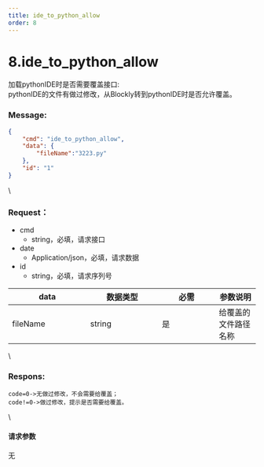 ```yaml
---
title: ide_to_python_allow
order: 8
---
```

# 8.ide_to_python_allow

 

加载pythonIDE时是否需要覆盖接口:\
pythonIDE的文件有做过修改，从Blockly转到pythonIDE时是否允许覆盖。

### Message:  

```json
{
    "cmd": "ide_to_python_allow",
    "data": {
        "fileName":"3223.py"
    },
    "id": "1"
}
```

\


### Request：    

* cmd
  * string，必填，请求接口
* date
  * Application/json，必填，请求数据
* id
  * string，必填，请求序列号

<table><thead><tr><th width="143">data</th><th width="130">数据类型</th><th width="100">必需</th><th>参数说明</th></tr></thead><tbody><tr><td>fileName</td><td>string</td><td>是</td><td>给覆盖的文件路径名称</td></tr></tbody></table>

\


### Respons:     

 ```
code=0->无做过修改，不会需要给覆盖；
code!=0->做过修改，提示是否需要给覆盖。
```

\


#### 请求参数

无
